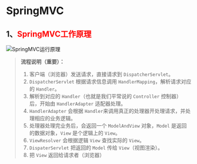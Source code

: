 # SpringMVC



## 1、<font color='red'>SpringMVC工作原理</font>

![SpringMVC运行原理](http://my-blog-to-use.oss-cn-beijing.aliyuncs.com/18-10-11/49790288.jpg)



> **流程说明（重要）：**
>
> 1. 客户端（浏览器）发送请求，直接请求到 `DispatcherServlet`。
> 2. `DispatcherServlet` 根据请求信息调用 `HandlerMapping`，解析请求对应的 `Handler`。
> 3. 解析到对应的 `Handler`（也就是我们平常说的 `Controller` 控制器）后，开始由 `HandlerAdapter` 适配器处理。
> 4. `HandlerAdapter` 会根据 `Handler`来调用真正的处理器开处理请求，并处理相应的业务逻辑。
> 5. 处理器处理完业务后，会返回一个 `ModelAndView` 对象，`Model` 是返回的数据对象，`View` 是个逻辑上的 `View`。
> 6. `ViewResolver` 会根据逻辑 `View` 查找实际的 `View`。
> 7. `DispaterServlet` 把返回的 `Model` 传给 `View`（视图渲染）。
> 8. 把 `View` 返回给请求者（浏览器）


